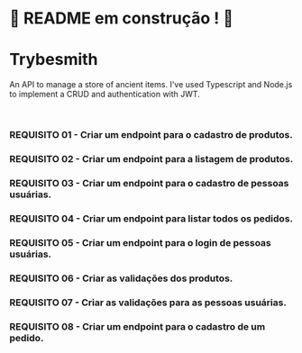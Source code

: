 # :construction: README em construção ! :construction:
<!-- Olá, Tryber!
Esse é apenas um arquivo inicial para o README do seu projeto.
É essencial que você preencha esse documento por conta própria, ok?
Não deixe de usar nossas dicas de escrita de README de projetos, e deixe sua criatividade brilhar!
:warning: IMPORTANTE: você precisa deixar nítido:
- quais arquivos/pastas foram desenvolvidos por você; 
- quais arquivos/pastas foram desenvolvidos por outra pessoa estudante;
- quais arquivos/pastas foram desenvolvidos pela Trybe.
-->

# <strong> Trybesmith </strong>

<p> An API to manage a store of ancient items. I've used Typescript and Node.js to implement a CRUD and authentication with JWT. </p>

<br />

### REQUISITO 01 - Criar um endpoint para o cadastro de produtos.

### REQUISITO 02 - Criar um endpoint para a listagem de produtos.

### REQUISITO 03 - Criar um endpoint para o cadastro de pessoas usuárias.

### REQUISITO 04 - Criar um endpoint para listar todos os pedidos.

### REQUISITO 05 - Criar um endpoint para o login de pessoas usuárias.

### REQUISITO 06 - Criar as validações dos produtos.

### REQUISITO 07 - Criar as validações para as pessoas usuárias.

### REQUISITO 08 - Criar um endpoint para o cadastro de um pedido.

